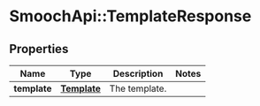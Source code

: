 # SmoochApi::TemplateResponse

## Properties
Name | Type | Description | Notes
------------ | ------------- | ------------- | -------------
**template** | [**Template**](Template.md) | The template. | 


